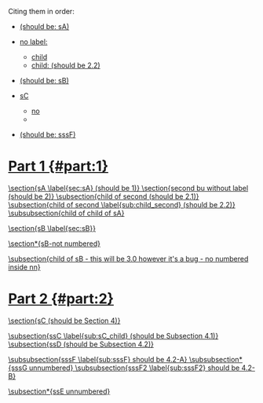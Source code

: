 
Citing them in order:

* <a href="#sec:sA"/> (should be: sA)
* no label:
  
  <ul>
  <li> child</li>
  <li> child: <a href="#sub:child_second"/> (should be 2.2)</li>
  </ul>

* <a href="#sec:sB"/> (should be: sB)
* sC
  
  <ul>
  <li>no</li>
  <li> <a href="#sub:sC_child"/></li>
  </ul>

* <a href="#sub:sssF"/> (should be: sssF)

# Part 1    {#part:1}

\section{sA \label{sec:sA} (should be 1)} 
\section{second bu without label (should be 2)}
\subsection{child of second (should be 2.1)} 
\subsection{child of second \label{sub:child_second} (should be 2.2)}
\subsubsection{child of child of sA}

\section{sB \label{sec:sB}}

\section*{sB-not numbered}

\subsection{child of sB - this will be 3.0 however it's a bug - no numbered inside nn}

# Part 2    {#part:2}

\section{sC (should be Section 4)}

\subsection{ssC \label{sub:sC_child} (should be Subsection 4.1)}
\subsection{ssD (should be Subsection 4.2)}


\subsubsection{sssF \label{sub:sssF} should be 4.2-A}
\subsubsection*{sssG unnumbered}
\subsubsection{sssF2 \label{sub:sssF2} should be 4.2-B}



\subsection*{ssE unnumbered}


<style>
h1 {page-break-before: avoid !important;}

h1 { text-align: left !important; }
h2 { margin-left: 3em !important; }
h3 { margin-left: 6em !important; }
</style>